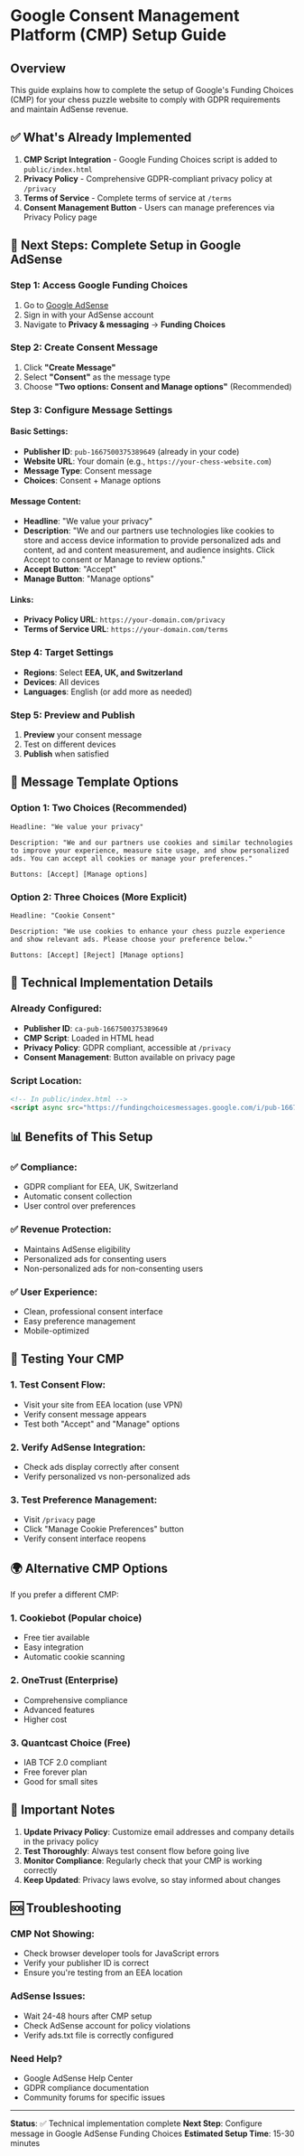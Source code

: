 # Google Consent Management Platform (CMP) Setup Guide

## Overview
This guide explains how to complete the setup of Google's Funding Choices (CMP) for your chess puzzle website to comply with GDPR requirements and maintain AdSense revenue.

## ✅ What's Already Implemented

1. **CMP Script Integration** - Google Funding Choices script is added to `public/index.html`
2. **Privacy Policy** - Comprehensive GDPR-compliant privacy policy at `/privacy`
3. **Terms of Service** - Complete terms of service at `/terms`
4. **Consent Management Button** - Users can manage preferences via Privacy Policy page

## 🚀 Next Steps: Complete Setup in Google AdSense

### Step 1: Access Google Funding Choices
1. Go to [Google AdSense](https://www.google.com/adsense/)
2. Sign in with your AdSense account
3. Navigate to **Privacy & messaging** → **Funding Choices**

### Step 2: Create Consent Message
1. Click **"Create Message"**
2. Select **"Consent"** as the message type
3. Choose **"Two options: Consent and Manage options"** (Recommended)

### Step 3: Configure Message Settings

#### Basic Settings:
- **Publisher ID**: `pub-1667500375389649` (already in your code)
- **Website URL**: Your domain (e.g., `https://your-chess-website.com`)
- **Message Type**: Consent message
- **Choices**: Consent + Manage options

#### Message Content:
- **Headline**: "We value your privacy"
- **Description**: "We and our partners use technologies like cookies to store and access device information to provide personalized ads and content, ad and content measurement, and audience insights. Click Accept to consent or Manage to review options."
- **Accept Button**: "Accept"
- **Manage Button**: "Manage options"

#### Links:
- **Privacy Policy URL**: `https://your-domain.com/privacy`
- **Terms of Service URL**: `https://your-domain.com/terms`

### Step 4: Target Settings
- **Regions**: Select **EEA, UK, and Switzerland**
- **Devices**: All devices
- **Languages**: English (or add more as needed)

### Step 5: Preview and Publish
1. **Preview** your consent message
2. Test on different devices
3. **Publish** when satisfied

## 🎯 Message Template Options

### Option 1: Two Choices (Recommended)
```
Headline: "We value your privacy"

Description: "We and our partners use cookies and similar technologies to improve your experience, measure site usage, and show personalized ads. You can accept all cookies or manage your preferences."

Buttons: [Accept] [Manage options]
```

### Option 2: Three Choices (More Explicit)
```
Headline: "Cookie Consent"

Description: "We use cookies to enhance your chess puzzle experience and show relevant ads. Please choose your preference below."

Buttons: [Accept] [Reject] [Manage options]
```

## 🔧 Technical Implementation Details

### Already Configured:
- **Publisher ID**: `ca-pub-1667500375389649`
- **CMP Script**: Loaded in HTML head
- **Privacy Policy**: GDPR compliant, accessible at `/privacy`
- **Consent Management**: Button available on privacy page

### Script Location:
```html
<!-- In public/index.html -->
<script async src="https://fundingchoicesmessages.google.com/i/pub-1667500375389649?ers=1" nonce="cSpNwKu-AuCzgKDKAacdDg"></script>
```

## 📊 Benefits of This Setup

### ✅ Compliance:
- GDPR compliant for EEA, UK, Switzerland
- Automatic consent collection
- User control over preferences

### ✅ Revenue Protection:
- Maintains AdSense eligibility
- Personalized ads for consenting users
- Non-personalized ads for non-consenting users

### ✅ User Experience:
- Clean, professional consent interface
- Easy preference management
- Mobile-optimized

## 🧪 Testing Your CMP

### 1. Test Consent Flow:
- Visit your site from EEA location (use VPN)
- Verify consent message appears
- Test both "Accept" and "Manage" options

### 2. Verify AdSense Integration:
- Check ads display correctly after consent
- Verify personalized vs non-personalized ads

### 3. Test Preference Management:
- Visit `/privacy` page
- Click "Manage Cookie Preferences" button
- Verify consent interface reopens

## 🌍 Alternative CMP Options

If you prefer a different CMP:

### 1. **Cookiebot** (Popular choice)
- Free tier available
- Easy integration
- Automatic cookie scanning

### 2. **OneTrust** (Enterprise)
- Comprehensive compliance
- Advanced features
- Higher cost

### 3. **Quantcast Choice** (Free)
- IAB TCF 2.0 compliant
- Free forever plan
- Good for small sites

## 📝 Important Notes

1. **Update Privacy Policy**: Customize email addresses and company details in the privacy policy
2. **Test Thoroughly**: Always test consent flow before going live
3. **Monitor Compliance**: Regularly check that your CMP is working correctly
4. **Keep Updated**: Privacy laws evolve, so stay informed about changes

## 🆘 Troubleshooting

### CMP Not Showing:
- Check browser developer tools for JavaScript errors
- Verify your publisher ID is correct
- Ensure you're testing from an EEA location

### AdSense Issues:
- Wait 24-48 hours after CMP setup
- Check AdSense account for policy violations
- Verify ads.txt file is correctly configured

### Need Help?
- Google AdSense Help Center
- GDPR compliance documentation
- Community forums for specific issues

---

**Status**: ✅ Technical implementation complete
**Next Step**: Configure message in Google AdSense Funding Choices
**Estimated Setup Time**: 15-30 minutes 